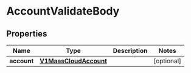 # AccountValidateBody

## Properties
Name | Type | Description | Notes
------------ | ------------- | ------------- | -------------
**account** | [**V1MaasCloudAccount**](V1MaasCloudAccount.md) |  |  [optional]
